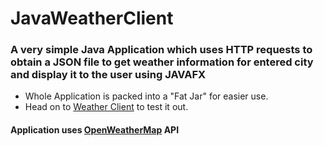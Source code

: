 # JavaWeatherClient

### **A very simple Java Application which uses HTTP requests to obtain a JSON file to get weather information for entered city and display it to the user using JAVAFX**

+ Whole Application is packed into a "Fat Jar" for easier use.
+ Head on to [Weather Client](https://github.com/falcuun/JavaWeatherClient/raw/master/store/WeaterClient.jar) to test it out.


#### **__Application uses [OpenWeatherMap](https://openweathermap.org/) API__**

